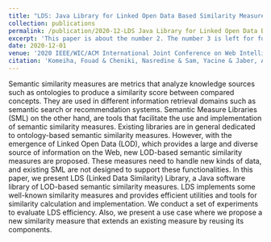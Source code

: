 ```yaml
---
title: "LDS: Java Library for Linked Open Data Based Similarity Measures"
collection: publications
permalink: /publication/2020-12-LDS Java Library for Linked Open Data Based Similarity Measures
excerpt: 'This paper is about the number 2. The number 3 is left for future work.'
date: 2020-12-01
venue: '2020 IEEE/WIC/ACM International Joint Conference on Web Intelligence and Intelligent Agent Technology (WI-IAT)'
citation: 'Komeiha, Fouad & Cheniki, Nasredine & Sam, Yacine & Jaber, Ali & Messai, Nizar. (2020). LDS: Java Library for Linked Open Data Based Similarity Measures. 476-481. 10.1109/WIIAT50758.2020.00071. '
---
```


Semantic similarity measures are metrics that analyze knowledge sources such as ontologies to produce a similarity score between compared concepts. They are used in different information retrieval domains such as semantic search or recommendation systems. Semantic Measure Libraries (SML) on the other hand, are tools that facilitate the use and implementation of semantic similarity measures. Existing libraries are in general dedicated to ontology-based semantic similarity measures. However, with the emergence of Linked Open Data (LOD), which provides a large and diverse source of information on the Web, new LOD-based semantic similarity measures are proposed. These measures need to handle new kinds of data, and existing SML are not designed to support these functionalities. In this paper, we present LDS (Linked Data Similarity) Library, a Java software library of LOD-based semantic similarity measures. LDS implements some well-known similarity measures and provides efficient utilities and tools for similarity calculation and implementation. We conduct a set of experiments to evaluate LDS efficiency. Also, we present a use case where we propose a new similarity measure that extends an existing measure by reusing its components.
